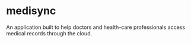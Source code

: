 # medisync
An application built to help doctors and health-care professionals access medical records through the cloud.

